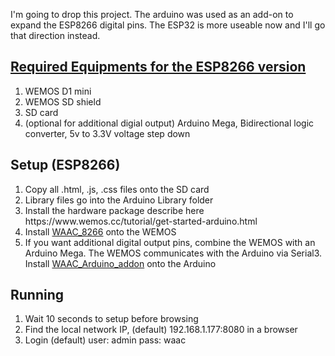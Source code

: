 I'm going to drop this project. The arduino was used as an add-on to expand the ESP8266 digital pins. The ESP32 is more useable now and I'll go that direction instead.

<h2><a href="https://github.com/mistergreen/WAAC/tree/master/ESP8266">Required Equipments for the ESP8266 version</a></h2>
<ol>
<li>WEMOS D1 mini</li>
<li>WEMOS SD shield</li>
<li>SD card</li>
<li>(optional for additional digial output) Arduino Mega, Bidirectional logic converter, 5v to 3.3V voltage step down</li>
</ol>

<h2>Setup (ESP8266)</h2>
<ol>
<li>Copy all .html, .js, .css files onto the SD card</li>
<li>Library files go into the Arduino Library folder</li>
<li>Install the hardware package describe here https://www.wemos.cc/tutorial/get-started-arduino.html
<li>Install <a href="https://github.com/mistergreen/WAAC/tree/master/ESP8266/WAAC_8266">WAAC_8266</a> onto the WEMOS</li>
<li>If you want additional digital output pins, combine the WEMOS with an Arduino Mega. The WEMOS communicates with the Arduino via Serial3. Install <a href="https://github.com/mistergreen/WAAC/tree/master/ESP8266/WAAC_Arduino_addon">WAAC_Arduino_addon</a> onto the Arduino</li>
</ol>

<h2>Running</h2>
<ol>
<li>Wait 10 seconds to setup before browsing</li>
<li>Find the local network IP, (default) 192.168.1.177:8080 in a browser</li>
<li>Login (default) user: admin pass: waac</li>
</ol>

